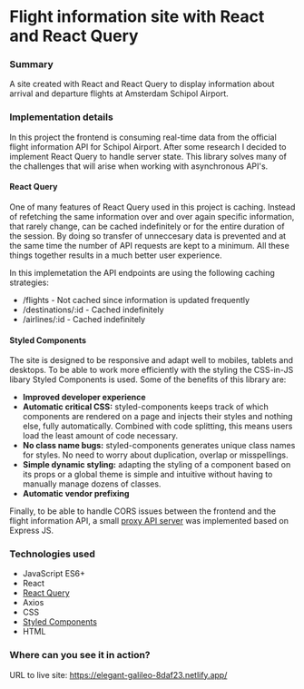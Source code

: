 # Flight information site with React and React Query

### Summary

A site created with React and React Query to display information about arrival and departure flights at Amsterdam Schipol Airport.

### Implementation details

In this project the frontend is consuming real-time data from the official flight information API for Schipol Airport. After some research I decided to implement React Query to handle server state. This library solves many of the challenges that will arise when working with asynchronous API's.

#### React Query

One of many features of React Query used in this project is caching. Instead of refetching the same information over and over again specific information, that rarely change, can be cached indefinitely or for the entire duration of the session. By doing so transfer of unneccesary data is prevented and at the same time the number of API requests are kept to a minimum. All these things together results in a much better user experience.

In this implemetation the API endpoints are using the following caching strategies:

- /flights - Not cached since information is updated frequently
- /destinations/:id - Cached indefinitely
- /airlines/:id - Cached indefinitely

#### Styled Components

The site is designed to be responsive and adapt well to mobiles, tablets and desktops. To be able to work more efficiently with the styling the CSS-in-JS libary Styled Components is used. Some of the benefits of this library are:

- **Improved developer experience**
- **Automatic critical CSS:** styled-components keeps track of which components are rendered on a page and injects their styles and nothing else, fully automatically. Combined with code splitting, this means users load the least amount of code necessary.
- **No class name bugs:** styled-components generates unique class names for styles. No need to worry about duplication, overlap or misspellings.
- **Simple dynamic styling:** adapting the styling of a component based on its props or a global theme is simple and intuitive without having to manually manage dozens of classes.
- **Automatic vendor prefixing**

Finally, to be able to handle CORS issues between the frontend and the flight information API, a small [proxy API server](https://github.com/codebyfredrik/schiphol-flight-information-backend) was implemented based on Express JS.

### Technologies used

- JavaScript ES6+
- React
- [React Query](https://github.com/tannerlinsley/react-query)
- Axios
- CSS
- [Styled Components](https://github.com/styled-components)
- HTML

### Where can you see it in action?

URL to live site: https://elegant-galileo-8daf23.netlify.app/
